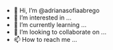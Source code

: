 - 👋 Hi, I’m @adrianasofiaabrego
- 👀 I’m interested in ...
- 🌱 I’m currently learning ...
- 💞️ I’m looking to collaborate on ...
- 📫 How to reach me ...

<!---
adrianasofiaabrego/adrianasofiaabrego is a ✨ special ✨ repository because its `README.md` (this file) appears on your GitHub profile.
You can click the Preview link to take a look at your changes.
--->
